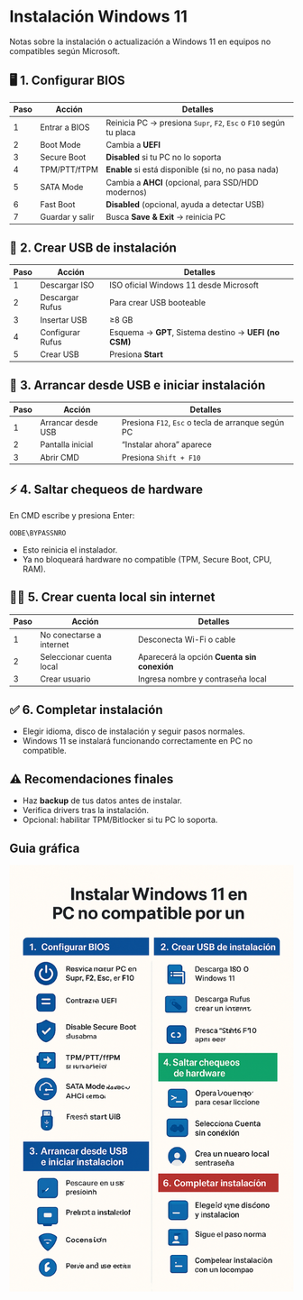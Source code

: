 # Instalación Windows 11
Notas sobre la instalación o actualización a Windows 11 en equipos no compatibles según Microsoft.

## **🖥️ 1. Configurar BIOS**
| Paso | Acción          | Detalles                                                          |
| ---- | --------------- | ----------------------------------------------------------------- |
| 1    | Entrar a BIOS   | Reinicia PC → presiona `Supr`, `F2`, `Esc` o `F10` según tu placa |
| 2    | Boot Mode       | Cambia a **UEFI**                                                 |
| 3    | Secure Boot     | **Disabled** si tu PC no lo soporta                               |
| 4    | TPM/PTT/fTPM    | **Enable** si está disponible (si no, no pasa nada)               |
| 5    | SATA Mode       | Cambia a **AHCI** (opcional, para SSD/HDD modernos)               |
| 6    | Fast Boot       | **Disabled** (opcional, ayuda a detectar USB)                     |
| 7    | Guardar y salir | Busca **Save & Exit** → reinicia PC                               |

## **💾 2. Crear USB de instalación**
| Paso | Acción           | Detalles                                               |
| ---- | ---------------- | ------------------------------------------------------ |
| 1    | Descargar ISO    | ISO oficial Windows 11 desde Microsoft                 |
| 2    | Descargar Rufus  | Para crear USB booteable                               |
| 3    | Insertar USB     | ≥8 GB                                                  |
| 4    | Configurar Rufus | Esquema → **GPT**, Sistema destino → **UEFI (no CSM)** |
| 5    | Crear USB        | Presiona **Start**                                     |

## **🚀 3. Arrancar desde USB e iniciar instalación**
| Paso | Acción             | Detalles                                           |
| ---- | ------------------ | -------------------------------------------------- |
| 1    | Arrancar desde USB | Presiona `F12`, `Esc` o tecla de arranque según PC |
| 2    | Pantalla inicial   | “Instalar ahora” aparece                           |
| 3    | Abrir CMD          | Presiona `Shift + F10`                             |

## **⚡ 4. Saltar chequeos de hardware**
En CMD escribe y presiona Enter:

```
OOBE\BYPASSNRO
```

* Esto reinicia el instalador.
* Ya no bloqueará hardware no compatible (TPM, Secure Boot, CPU, RAM).

## **🙋‍♂️ 5. Crear cuenta local sin internet**
| Paso | Acción                   | Detalles                                    |
| ---- | ------------------------ | ------------------------------------------- |
| 1    | No conectarse a internet | Desconecta Wi-Fi o cable                    |
| 2    | Seleccionar cuenta local | Aparecerá la opción **Cuenta sin conexión** |
| 3    | Crear usuario            | Ingresa nombre y contraseña local           |

## **✅ 6. Completar instalación**
* Elegir idioma, disco de instalación y seguir pasos normales.
* Windows 11 se instalará funcionando correctamente en PC no compatible.

## **⚠️ Recomendaciones finales**
* Haz **backup** de tus datos antes de instalar.
* Verifica drivers tras la instalación.
* Opcional: habilitar TPM/Bitlocker si tu PC lo soporta.

## Guia gráfica

![](img/updateW11.png)